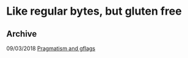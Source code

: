 # Like regular bytes, but gluten free

## Archive

09/03/2018 [Pragmatism and gflags](/glutenfreebytes/blog/issues/1)
